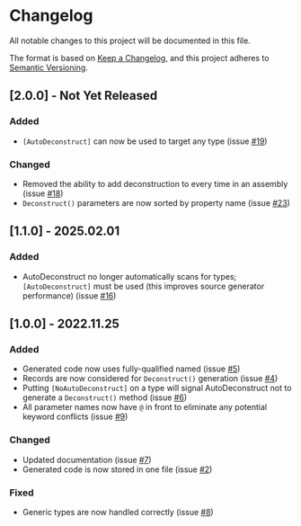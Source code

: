 # Changelog

All notable changes to this project will be documented in this file.

The format is based on [Keep a Changelog](https://keepachangelog.com/en/1.0.0/),
and this project adheres to [Semantic Versioning](https://semver.org/spec/v2.0.0.html).

## [2.0.0] - Not Yet Released

### Added
- `[AutoDeconstruct]` can now be used to target any type (issue [#19](https://github.com/JasonBock/AutoDeconstruct/issues/19))

### Changed
- Removed the ability to add deconstruction to every time in an assembly (issue [#18](https://github.com/JasonBock/AutoDeconstruct/issues/18))
- `Deconstruct()` parameters are now sorted by property name (issue [#23](https://github.com/JasonBock/AutoDeconstruct/issues/23))

## [1.1.0] - 2025.02.01

### Added
- AutoDeconstruct no longer automatically scans for types; `[AutoDeconstruct]` must be used (this improves source generator performance) (issue [#16](https://github.com/JasonBock/AutoDeconstruct/issues/16))

## [1.0.0] - 2022.11.25

### Added
- Generated code now uses fully-qualified named (issue [#5](https://github.com/JasonBock/AutoDeconstruct/issues/5))
- Records are now considered for `Deconstruct()` generation (issue [#4](https://github.com/JasonBock/AutoDeconstruct/issues/4))
- Putting `[NoAutoDeconstruct]` on a type will signal AutoDeconstruct not to generate a `Deconstruct()` method (issue [#6](https://github.com/JasonBock/AutoDeconstruct/issues/6))
- All parameter names now have `@` in front to eliminate any potential keyword conflicts (issue [#9](https://github.com/JasonBock/AutoDeconstruct/issues/9))

### Changed
- Updated documentation (issue [#7](https://github.com/JasonBock/AutoDeconstruct/issues/7))
- Generated code is now stored in one file (issue [#2](https://github.com/JasonBock/AutoDeconstruct/issues/2))

### Fixed
- Generic types are now handled correctly (issue [#8](https://github.com/JasonBock/AutoDeconstruct/issues/8))